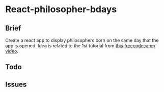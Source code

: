 # React-philosopher-bdays

## Brief

Create a react app to display philosophers born on the same day that the app is opened. Idea is related to the 1st tutorial from [this freecodecamp video](https://www.youtube.com/watch?v=a_7Z7C_JCyo).

## Todo

## Issues
